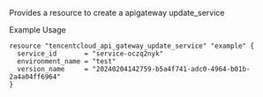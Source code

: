 Provides a resource to create a apigateway update_service

Example Usage

```hcl
resource "tencentcloud_api_gateway_update_service" "example" {
  service_id       = "service-oczq2nyk"
  environment_name = "test"
  version_name     = "20240204142759-b5a4f741-adc0-4964-b01b-2a4a04ff6964"
}
```
